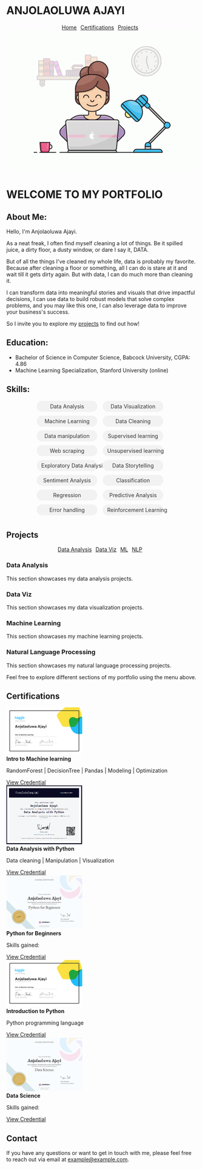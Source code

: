 # ANJOLAOLUWA AJAYI
<div align="center">
  <div class="menu">
    <a href="#home">Home</a>
    <a href="#certifications">Certifications</a>
    <a href="#projects">Projects</a>
  </div>
</div>

<div align="center">
  <img src="images/programming.gif" alt="Animated Data scientist" class="full-width-image">
</div>

# WELCOME TO MY PORTFOLIO<a name="home"></a>
## About Me:
Hello, I'm Anjolaoluwa Ajayi.

As a neat freak, I often find myself cleaning a lot of things. Be it spilled juice, a dirty floor, a dusty window, or dare I say it, DATA. 

But of all the things I've cleaned my whole life, data is probably my favorite. Because after cleaning a floor or something, all I can do is stare at it and wait till it gets dirty again. But with data, I can do much more than cleaning it.

I can transform data into meaningful stories and visuals that drive impactful decisions, I can use data to build robust models that solve complex problems, and you may like this one, I can also leverage data to improve your business's success.

So I invite you to explore my [projects](#projects) to find out how!

## Education:
- Bachelor of Science in Computer Science, Babcock University, CGPA: 4.86
- Machine Learning Specialization, Stanford University (online)

## Skills:
<div class="skill-bubbles">
  <span class="skill-bubble">Data Analysis</span>
  <span class="skill-bubble">Data Visualization</span>
  <span class="skill-bubble">Machine Learning</span>
  <span class="skill-bubble">Data Cleaning</span>
  <span class="skill-bubble">Data manipulation</span>
  <span class="skill-bubble">Supervised learning</span>
  <span class="skill-bubble">Web scraping</span>
  <span class="skill-bubble">Unsupervised learning</span>
  <span class="skill-bubble">Exploratory Data Analysis</span>
  <span class="skill-bubble">Data Storytelling</span>
  <span class="skill-bubble">Sentiment Analysis</span>
  <span class="skill-bubble">Classification</span>
  <span class="skill-bubble">Regression</span>
  <span class="skill-bubble">Predictive Analysis</span>
  <span class="skill-bubble">Error handling</span>
  <span class="skill-bubble">Reinforcement Learning</span>
</div>

## Projects<a name="projects"></a>

<div align="center">
  <div class="menu">
    <a href="#data-analysis">Data Analysis</a>
    <a href="#data-viz">Data Viz</a>
    <a href="#machine-learning">ML</a>
    <a href="#nlp">NLP</a>
  </div>
</div>

### Data Analysis<a name="data-analysis"></a>

This section showcases my data analysis projects.

### Data Viz<a name="data-viz"></a>

This section showcases my data visualization projects.

### Machine Learning<a name="machine-learning"></a>

This section showcases my machine learning projects.

### Natural Language Processing<a name="nlp"></a>

This section showcases my natural language processing projects.

Feel free to explore different sections of my portfolio using the menu above.

## Certifications<a name="certifications"></a>

<div class="certification-container">
  <div class="certification-item">
    <div class="certificate-header">
      <img src="images/Anjolaoluwa Ajayi - Intro to Machine Learning.png" alt="Certification 1" width="200">
      <div class="certification-details">
        <strong>Intro to Machine learning</strong>
        <p>RandomForest | DecisionTree | Pandas | Modeling | Optimization</p>
      </div>
      <a href="https://www.kaggle.com/learn/certification/anjolaoluwaajayi/intro-to-machine-learning" target="_blank" class="show-button">View Credential</a>
    </div>
  </div>

  <div class="certification-item">
    <div class="certificate-header">
      <img src="images/Data Analysis Certificate.png" alt="Certification 2" width="200">
      <div class="certification-details">
        <strong>Data Analysis with Python</strong>
        <p>Data cleaning | Manipulation | Visualization</p>
      </div>
      <a href="https://freecodecamp.org/certification/lifewjola/data-analysis-with-python-v7" target="_blank" class="show-button">View Credential</a>
    </div>
  </div>

  <div class="certification-item">
    <div class="certificate-header">
      <img src="images/cert-CT-ONE9UVL6.png" alt="Certification 3" width="200">
      <div class="certification-details">
        <strong>Python for Beginners</strong>
        <p>Skills gained:</p>
      </div>
      <a href="https://www.sololearn.com/Certificate/CT-ONE9UVL6/png" target="_blank" class="show-button">View Credential</a>
    </div>
  </div>

  <div class="certification-item">
    <div class="certificate-header">
      <img src="images/Anjolaoluwa Ajayi - Intro to Machine Learning.png" alt="Certification 1" width="200">
      <div class="certification-details">
        <strong>Introduction to Python</strong>
        <p>Python programming language</p>
      </div>
      <a href="https://www.kaggle.com/learn/certification/anjolaoluwaajayi/intro-to-machine-learning" target="_blank" class="show-button">View Credential</a>
    </div>
  </div>

  <div class="certification-item">
    <div class="certificate-header">
      <img src="images/cert-CT-NJ1O1WAK.png" alt="Certification 5" width="200">
      <div class="certification-details">
        <strong>Data Science</strong>
        <p>Skills gained:</p>
      </div>
      <a href="https://www.sololearn.com/certificates/CT-NJ1O1WAK" target="_blank" class="show-button">View Credential</a>
    </div>
  </div>
</div>


## Contact

If you have any questions or want to get in touch with me, please feel free to reach out via email at example@example.com.

<style>
.menu {
  display: flex;
  justify-content: center;
}

.menu a {
  margin-right: 10px;
}

.skill-bubbles {
  text-align: center;
}

.skill-bubble {
  display: inline-block;
  background-color: #f2f2f2;
  color: #333;
  padding: 6px 12px;
  border-radius: 20px;
  margin-right: 10px;
  margin-bottom: 10px;
  white-space: nowrap;
  width: 27%; 

.full-width-image {
  width: 100%;
}
  
.certification-container {
  display: flex;
  flex-wrap: wrap;
  justify-content: center;
}

.certification-item {
  flex-basis: 30%;
  margin: 10px;
}

.certificate-header {
  display: flex;
  align-items: center;
}

.certification-details {
  margin-left: 10px;
}

.certification-details p {
  margin-top: 10px;
  margin-bottom: 5px;
}

.show-button {
  display: inline-block;
  background-color: #f2f2f2;
  color: #333;
  padding: 6px 12px;
  border-radius: 4px;
  text-decoration: none;
}
  
</style>
